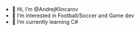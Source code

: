- 👋 Hi, I’m @AndrejKlincarov
- 👀 I’m interested in Football/Soccer and Game dev
- 🌱 I’m currently learning C#


<!---
AndrejKlincarov/AndrejKlincarov is a ✨ special ✨ repository because its `README.md` (this file) appears on your GitHub profile.
You can click the Preview link to take a look at your changes.
--->
